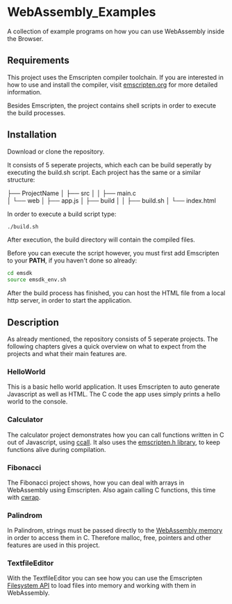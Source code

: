 # WebAssembly_Examples
A collection of example programs on how you can use WebAssembly inside the Browser.

## Requirements
This project uses the Emscripten compiler toolchain.
If you are interested in how to use and install the compiler, visit 
[emscripten.org](https://emscripten.org/docs/getting_started/downloads.html) for more detailed information.

Besides Emscripten, the project contains shell scripts in order to execute the build processes.

## Installation
Download or clone the repository. 

It consists of 5 seperate projects, which each can be build seperatly by executing the build.sh script. Each project has the same or a similar structure:

├── ProjectName
│   ├── src
│   │   ├── main.c   
│   └── web
│       ├── app.js
│       ├── build
│       │   ├── build.sh
│       └── index.html

In order to execute a build script type:
```bash
./build.sh
```
After execution, the build directory will contain the compiled files.

Before you can execute the script however, you must first add Emscripten to your **PATH**, if you haven't done so already:
```bash
cd emsdk
source emsdk_env.sh
```

After the build process has finished, you can host the HTML file from a local http server, in order to start the application.

## Description
As already mentioned, the repository consists of 5 seperate projects. The following chapters gives a quick overview on what to expect from the projects and what their main features are.

### HelloWorld
This is a basic hello world application. It uses Emscripten to auto generate Javascript as well as HTML. The C code the app uses simply prints a hello world to the console.

### Calculator
The calculator project demonstrates how you can call functions written in C out of Javascript, using [ccall](https://emscripten.org/docs/api_reference/preamble.js.html?highlight=ccall#ccall). It also uses the [emscripten.h library](https://emscripten.org/docs/api_reference/emscripten.h.html?highlight=emscripten_keepalive#compiling), to keep functions alive during compilation.

### Fibonacci
The Fibonacci project shows, how you can deal with arrays in WebAssembly using Emscripten. Also again calling C functions, this time with [cwrap](https://emscripten.org/docs/api_reference/preamble.js.html?highlight=cwrap#cwrap).

### Palindrom
In Palindrom, strings must be passed directly to the [WebAssembly memory](https://emscripten.org/docs/porting/connecting_cpp_and_javascript/Interacting-with-code.html?highlight=memory#access-memory-from-javascript) in order to access them in C. Therefore malloc, free, pointers and other features are used in this project.

### TextfileEditor
With the TextfileEditor you can see how you can use the Emscripten [Filesystem API](https://emscripten.org/docs/api_reference/Filesystem-API.html) to load files into memory and working with them in WebAssembly.